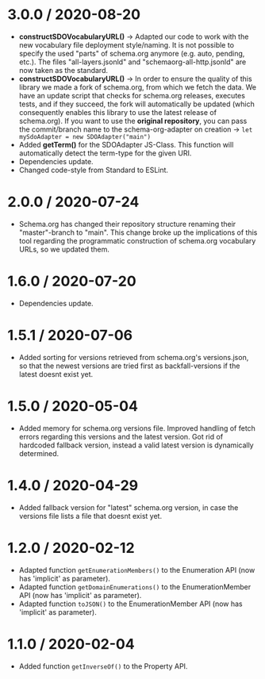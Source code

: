 3.0.0 / 2020-08-20
==================

  * **constructSDOVocabularyURL()** -> Adapted our code to work with the new vocabulary file deployment style/naming. It is not possible to specify the used "parts" of schema.org anymore (e.g. auto, pending, etc.). The files "all-layers.jsonld" and "schemaorg-all-http.jsonld" are now taken as the standard. 
  * **constructSDOVocabularyURL()** -> In order to ensure the quality of this library we made a fork of schema.org, from which we fetch the data. We have an update script that checks for schema.org releases, executes tests, and if they succeed, the fork will automatically be updated (which consequently enables this library to use the latest release of schema.org). If you want to use the **original repository**, you can pass the commit/branch name to the schema-org-adapter on creation -> `let mySdoAdapter = new SDOAdapter("main")`
  * Added **getTerm()** for the SDOAdapter JS-Class. This function will automatically detect the term-type for the given URI.  
  * Dependencies update.
  * Changed code-style from Standard to ESLint.
  
2.0.0 / 2020-07-24
==================

  * Schema.org has changed their repository structure renaming their "master"-branch to "main". This change broke up the implications of this tool regarding the programmatic construction of schema.org vocabulary URLs, so we updated them.

1.6.0 / 2020-07-20
==================

  * Dependencies update.
  
1.5.1 / 2020-07-06
==================

  * Added sorting for versions retrieved from schema.org's versions.json, so that the newest versions are tried first as backfall-versions if the latest doesnt exist yet.

1.5.0 / 2020-05-04
==================

  * Added memory for schema.org versions file. Improved handling of fetch errors regarding this versions and the latest version. Got rid of hardcoded fallback version, instead a valid latest version is dynamically determined.

1.4.0 / 2020-04-29
==================

  * Added fallback version for "latest" schema.org version, in case the versions file lists a file that doesnt exist yet.

1.2.0 / 2020-02-12
==================

  * Adapted function `getEnumerationMembers()` to the Enumeration API (now has 'implicit' as parameter).
  * Adapted function `getDomainEnumerations()` to the EnumerationMember API (now has 'implicit' as parameter).
  * Adapted function `toJSON()` to the EnumerationMember API (now has 'implicit' as parameter).

1.1.0 / 2020-02-04
==================

  * Added function `getInverseOf()` to the Property API.
